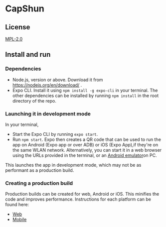 # CapShun

## License
[MPL-2.0](https://github.com/devcer/CapShun/blob/master/LICENSE)

## Install and run

### Dependencies
* Node.js, version or above. Download it from https://nodejs.org/en/download/ .
* Expo CLI. Install it using `npm install -g expo-cli` in your terminal.
 The other dependencies can be installed by running `npm install` in the root directory of the repo.

### Launching it in development mode
In your terminal, 
* Start the Expo CLI by running `expo start`.
* Run `npm start`. Expo then creates a QR code that can be used to run the app on Android (Expo app or over ADB) or iOS (Expo App),if they're on the same WLAN network.
  Alternatively, you can start it in a web browser using the URLs provided in the terminal, or an [Android emulator](https://docs.expo.io/workflow/android-studio-emulator/)on PC.

This launches the app in development mode, which may not be as performant as a production build.

### Creating a production build
Production builds can be created for web, Android or iOS. This minifies the code and improves performance. Instructions for each platform can be found here:
* [Web](https://docs.expo.io/distribution/publishing-websites/)
* [Mobile](https://docs.expo.io/distribution/building-standalone-apps/)
